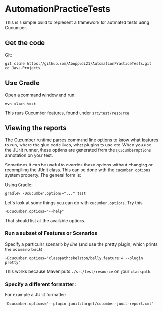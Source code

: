 # AutomationPracticeTests

This is a simple build to represent a framework for autmated tests using Cucumber.

## Get the code

Git:

    git clone https://github.com/Aboppudi21/AutomationPracticeTests.git
    cd Java-Projects

## Use Gradle

Open a command window and run:

    mvn clean test

This runs Cucumber features, found under `src/test/resource`

## Viewing the reports


The Cucumber runtime parses command line options to know what features to run, where the glue code lives, what plugins to use etc.
When you use the JUnit runner, these options are generated from the `@CucumberOptions` annotation on your test.

Sometimes it can be useful to override these options without changing or recompiling the JUnit class. This can be done with the
`cucumber.options` system property. The general form is:

Using Gradle:

    gradlew -Dcucumber.options="..." test

Let's look at some things you can do with `cucumber.options`. Try this:

    -Dcucumber.options="--help"

That should list all the available options.

### Run a subset of Features or Scenarios

Specify a particular scenario by *line* (and use the pretty plugin, which prints the scenario back)

    -Dcucumber.options="classpath:skeleton/belly.feature:4 --plugin pretty"

This works because Maven puts `./src/test/resource` on your `classpath`.

### Specify a different formatter:

For example a JUnit formatter:

    -Dcucumber.options="--plugin junit:target/cucumber-junit-report.xml"

